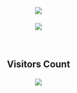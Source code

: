 <h2 align="center">
<img src=https://lanyard-profile-readme.vercel.app/api/1036672354446749746?theme=black&bg=151555&animated=false&hideDiscrim=false&borderRadius=28px&idleMessage=Probably%20doing%20something%20else>

<p align="center">
<img src="https://github-readme-stats.vercel.app/api?username=itsmat&&show_icons=true&title_color=ffffff&icon_color=bb2acf&text_color=daf7dc&bg_color=151555">
</p>

<div align="center">  
<br><p align="centre"><b>Visitors Count</b></p>  
<p align="center"><img align="center" src="https://profile-counter.glitch.me/{ItsMat}/count.svg" /></p> 
<br></div>
  
<!---<img src="https://discord.c99.nl/widget/theme-1/452822590583603210.png">--->

<!---
itsmat/itsmat is a ✨ special ✨ repository because its `README.md` (this file) appears on your GitHub profile.
You can click the Preview link to take a look at your changes.
--->
